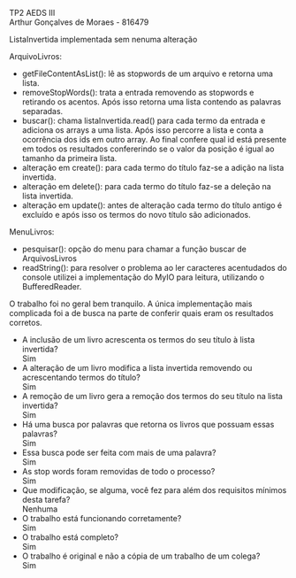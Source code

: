 TP2 AEDS III  
Arthur Gonçalves de Moraes - 816479  
  
ListaInvertida implementada sem nenuma alteração
  
ArquivoLivros:  
- getFileContentAsList(): lê as stopwords de um arquivo e retorna uma lista.  
- removeStopWords(): trata a entrada removendo as stopwords e retirando os acentos. Após isso retorna uma lista contendo as palavras separadas.
- buscar(): chama listaInvertida.read() para cada termo da entrada e adiciona os arrays a uma lista. Após isso percorre a lista e conta a ocorrência dos ids em outro array. Ao final confere qual id está presente em todos os resultados confererindo se o valor da posição é igual ao tamanho da primeira lista.
- alteração em create(): para cada termo do título faz-se a adição na lista invertida.
- alteração em delete(): para cada termo do título faz-se a deleção na lista invertida.
- alteração em update(): antes de alteração cada termo do título antigo é excluído e após isso os termos do novo título são adicionados.
  
MenuLivros:
- pesquisar(): opção do menu para chamar a função buscar de ArquivosLivros
- readString(): para resolver o problema ao ler caracteres acentudados do console utilizei a implementação do MyIO para leitura, utilizando o BufferedReader.
  
O trabalho foi no geral bem tranquilo. A única implementação mais complicada foi a de busca na parte de conferir quais eram os resultados corretos. 
  
- A inclusão de um livro acrescenta os termos do seu título à lista invertida?  
Sim
- A alteração de um livro modifica a lista invertida removendo ou acrescentando termos do título?  
Sim
- A remoção de um livro gera a remoção dos termos do seu título na lista invertida?  
Sim
- Há uma busca por palavras que retorna os livros que possuam essas palavras?  
Sim
- Essa busca pode ser feita com mais de uma palavra?  
Sim
- As stop words foram removidas de todo o processo?  
Sim
- Que modificação, se alguma, você fez para além dos requisitos mínimos desta tarefa?  
Nenhuma
- O trabalho está funcionando corretamente?  
Sim
- O trabalho está completo?  
Sim
- O trabalho é original e não a cópia de um trabalho de um colega?   
Sim
